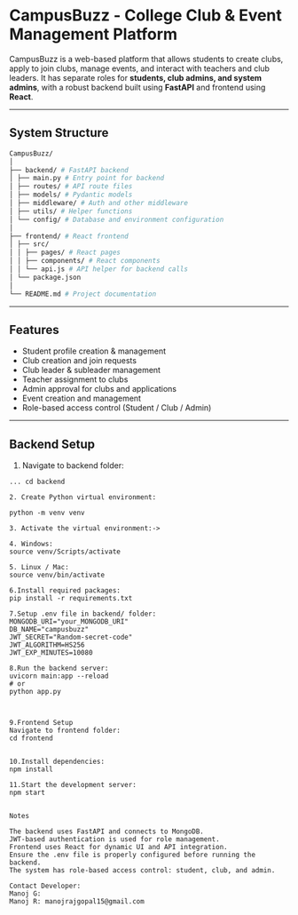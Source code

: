 # CampusBuzz - College Club & Event Management Platform

CampusBuzz is a web-based platform that allows students to create clubs, apply to join clubs, manage events, and interact with teachers and club leaders. It has separate roles for **students, club admins, and system admins**, with a robust backend built using **FastAPI** and frontend using **React**.

---

## System Structure

```bash
CampusBuzz/
│
├── backend/ # FastAPI backend
│ ├── main.py # Entry point for backend
│ ├── routes/ # API route files
│ ├── models/ # Pydantic models
│ ├── middleware/ # Auth and other middleware
│ ├── utils/ # Helper functions
│ └── config/ # Database and environment configuration
│
├── frontend/ # React frontend
│ ├── src/
│ │ ├── pages/ # React pages
│ │ ├── components/ # React components
│ │ └── api.js # API helper for backend calls
│ └── package.json
│
└── README.md # Project documentation
```

---

## Features

- Student profile creation & management
- Club creation and join requests
- Club leader & subleader management
- Teacher assignment to clubs
- Admin approval for clubs and applications
- Event creation and management
- Role-based access control (Student / Club / Admin)

---

## Backend Setup

1. Navigate to backend folder:
```bash(our folder path)
... cd backend

2. Create Python virtual environment:

python -m venv venv

3. Activate the virtual environment:->

4. Windows:
source venv/Scripts/activate

5. Linux / Mac:
source venv/bin/activate

6.Install required packages:
pip install -r requirements.txt

7.Setup .env file in backend/ folder:
MONGODB_URI="your_MONGODB_URI"
DB_NAME="campusbuzz"
JWT_SECRET="Random-secret-code"
JWT_ALGORITHM=HS256
JWT_EXP_MINUTES=10080

8.Run the backend server:
uvicorn main:app --reload
# or
python app.py



9.Frontend Setup
Navigate to frontend folder:
cd frontend


10.Install dependencies:
npm install

11.Start the development server:
npm start


Notes

The backend uses FastAPI and connects to MongoDB.
JWT-based authentication is used for role management.
Frontend uses React for dynamic UI and API integration.
Ensure the .env file is properly configured before running the backend.
The system has role-based access control: student, club, and admin.

Contact Developer:
Manoj G: 
Manoj R: manojrajgopal15@gmail.com